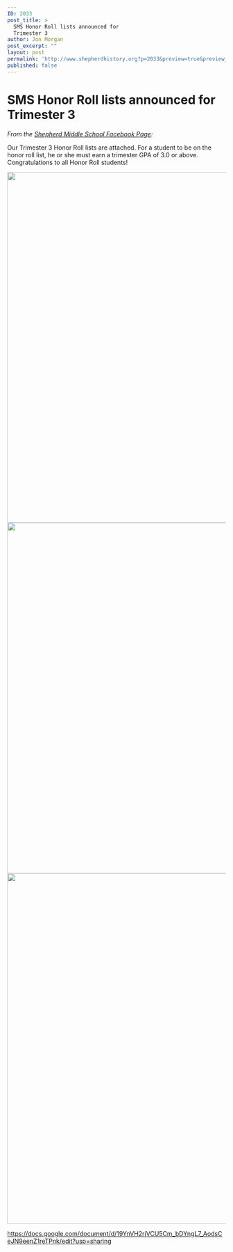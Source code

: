 ```yaml
---
ID: 2033
post_title: >
  SMS Honor Roll lists announced for
  Trimester 3
author: Jon Morgan
post_excerpt: ""
layout: post
permalink: 'http://www.shepherdhistory.org?p=2033&preview=true&preview_id=2033'
published: false
---
```

<h1>SMS Honor Roll lists announced for Trimester 3</h1>
<i>From the <a href="https://www.facebook.com/sms.shepherdmi/">Shepherd Middle School Facebook Page</a>:</i>

Our Trimester 3 Honor Roll lists are attached. For a student to be on the honor roll list, he or she must earn a trimester GPA of 3.0 or above. Congratulations to all Honor Roll students!

<img title="" src="http://www.shepherdhistory.org/wp-content/uploads/2017/06/null-5.png" alt="" width="624" height="806" />

<img title="" src="http://www.shepherdhistory.org/wp-content/uploads/2017/06/null-6.png" alt="" width="624" height="806" />

<img title="" src="http://www.shepherdhistory.org/wp-content/uploads/2017/06/null-7.png" alt="" width="624" height="806" />

https://docs.google.com/document/d/19YnVH2rjVCU5Cm_bDYngL7_AodsCeJN9eenZ1reTPnk/edit?usp=sharing